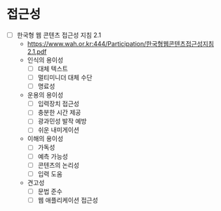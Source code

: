 # 접근성

- [ ] 한국형 웹 콘텐츠 접근성 지침 2.1
  - https://www.wah.or.kr:444/Participation/한국형웹콘텐츠접근성지침2.1.pdf
  - 인식의 용이성
    - [ ] 대체 텍스트
    - [ ] 멀티미니더 대체 수단
    - [ ] 명료성
  - 운용의 용이성
    - [ ] 입력장치 접근성
    - [ ] 충분한 시간 제공
    - [ ] 광과민성 발작 예방
    - [ ] 쉬운 내미게이션
  - 이해의 용이성
    - [ ] 가독성
    - [ ] 예측 가능성
    - [ ] 콘텐츠의 논리성
    - [ ] 입력 도움
  - 견고성
    - [ ] 문법 준수
    - [ ] 웹 애플리케이션 접근성

